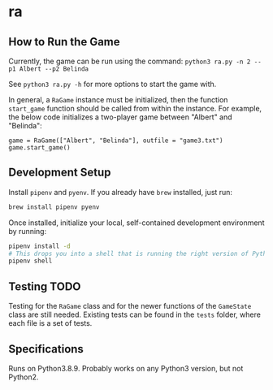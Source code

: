 # ra

## How to Run the Game

Currently, the game can be run using the command: `python3 ra.py -n 2 --p1 Albert --p2 Belinda`

See `python3 ra.py -h` for more options to start the game with.

In general, a `RaGame` instance must be initialized, then the function `start_game` function should be called from within the instance. For example, the below code initializes a two-player game between "Albert" and "Belinda":

```
game = RaGame(["Albert", "Belinda"], outfile = "game3.txt")
game.start_game()
```

## Development Setup

Install `pipenv` and `pyenv`. If you already have `brew` installed, just run:

```sh
brew install pipenv pyenv
```

Once installed, initialize your local, self-contained development environment by running:

```sh
pipenv install -d
# This drops you into a shell that is running the right version of Python + required deps.
pipenv shell
```

## Testing TODO

Testing for the `RaGame` class and for the newer functions of the `GameState` class are still needed. Existing tests can be found in the `tests` folder, where each file is a set of tests.

## Specifications

Runs on Python3.8.9. Probably works on any Python3 version, but not Python2. 

